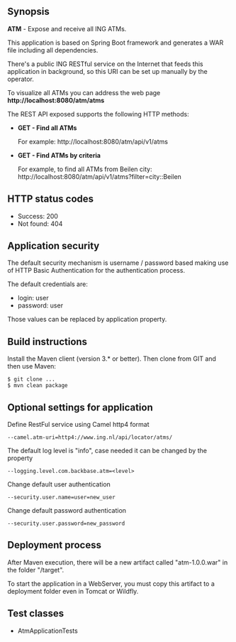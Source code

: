 ## Synopsis

**ATM** - Expose and receive all ING ATMs.

This application is based on Spring Boot framework and generates a WAR file including all dependencies.

There's a public ING RESTful service on the Internet that feeds this application in background, so this URI can be set up manually by the operator.

To visualize all ATMs you can address the web page **http://localhost:8080/atm/atms**

The REST API exposed supports the following HTTP methods:

- **GET - Find all ATMs**

  For example: http://localhost:8080/atm/api/v1/atms
  
- **GET - Find ATMs by criteria**

  For example, to find all ATMs from Beilen city: http://localhost:8080/atm/api/v1/atms?filter=city::Beilen

## HTTP status codes

- Success: 200
- Not found: 404

## Application security

The default security mechanism is username / password based making use of HTTP Basic Authentication for the authentication process.
 
The default credentials are:

- login: user
- password: user
 
Those values can be replaced by application property. 

## Build instructions

Install the Maven client (version 3.* or better). Then clone from GIT and then use Maven:
```
$ git clone ...
$ mvn clean package
```
## Optional settings for application

Define RestFul service using Camel http4 format
```
--camel.atm-uri=http4://www.ing.nl/api/locator/atms/
```
The default log level is "info", case needed it can be changed by the property
```
--logging.level.com.backbase.atm=<level>
```
Change default user authentication
```
--security.user.name=user=new_user
```
Change default password authentication
```
--security.user.password=new_password
```

## Deployment process

After Maven execution, there will be a new artifact called "atm-1.0.0.war" in the folder "/target".

To start the application in a WebServer, you must copy this artifact to a deployment folder even in Tomcat or Wildfly. 

## Test classes

- AtmApplicationTests